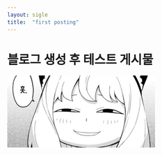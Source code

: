```yaml
---
layout: sigle
title:  "first posting"
---
```


# 블로그 생성 후 테스트 게시물

![test](../images/2024-09-09-first/test.jpg)
